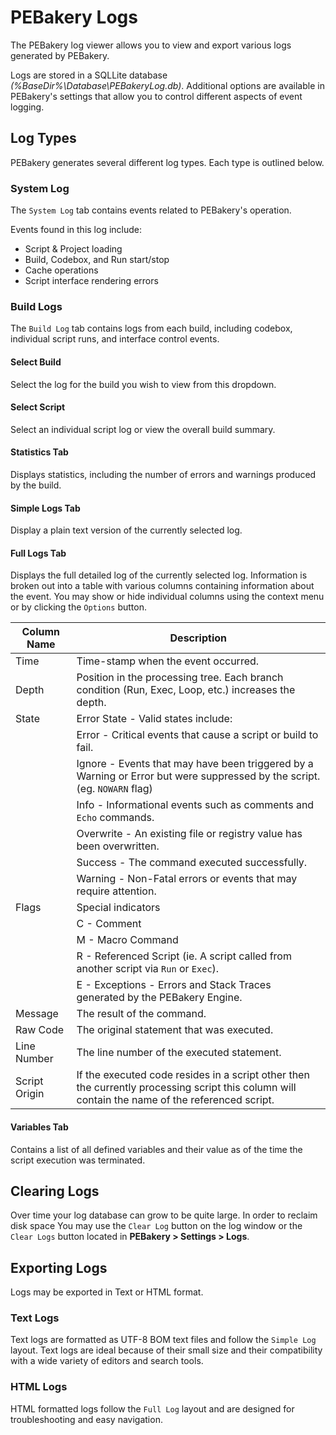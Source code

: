 # PEBakery Logs

The PEBakery log viewer allows you to view and export various logs generated by PEBakery.

Logs are stored in a SQLLite database *(%BaseDir%\Database\PEBakeryLog.db)*. Additional options are available in PEBakery's settings that allow you to control different aspects of event logging.

## Log Types

PEBakery generates several different log types. Each type is outlined below.

### System Log

The `System Log` tab contains events related to PEBakery's operation.

Events found in this log include:
 
 - Script & Project loading
 - Build, Codebox, and Run start/stop
 - Cache operations
 - Script interface rendering errors
 
### Build Logs

The `Build Log` tab contains logs from each build, including codebox, individual script runs, and interface control events.

#### Select Build

Select the log for the build you wish to view from this dropdown.

#### Select Script

Select an individual script log or view the overall build summary.

#### Statistics Tab

Displays statistics, including the number of errors and warnings produced by the build.

#### Simple Logs Tab

Display a plain text version of the currently selected log.

#### Full Logs Tab

Displays the full detailed log of the currently selected log. Information is broken out into a table with various columns containing information about the event. You may show or hide individual columns using the context menu or by clicking the `Options` button.

| Column Name | Description |
| --- | ---|
| Time | Time-stamp when the event occurred. |
| Depth | Position in the processing tree. Each branch condition (Run, Exec, Loop, etc.) increases the depth. |
| State | Error State - Valid states include:
|| Error - Critical events that cause a script or build to fail. |
|| Ignore - Events that may have been triggered by a Warning or Error but were suppressed by the script. (eg. `NOWARN` flag) |
|| Info - Informational events such as comments and `Echo` commands. |
|| Overwrite - An existing file or registry value has been overwritten. |
|| Success - The command executed successfully. | 
|| Warning - Non-Fatal errors or events that may require attention. |
| Flags | Special indicators |
|| C - Comment |
|| M - Macro Command |
|| R - Referenced Script (ie. A script called from another script via `Run` or `Exec`). |
|| E - Exceptions - Errors and Stack Traces generated by the PEBakery Engine. |
| Message | The result of the command. |
| Raw Code | The original statement that was executed. |
| Line Number | The line number of the executed statement. |
| Script Origin | If the executed code resides in a script other then the currently processing script this column will contain the name of the referenced script. |

#### Variables Tab

Contains a list of all defined variables and their value as of the time the script execution was terminated.

## Clearing Logs

Over time your log database can grow to be quite large. In order to reclaim disk space You may use the `Clear Log` button on the log window or the `Clear Logs` button located in **PEBakery > Settings > Logs**.

## Exporting Logs

Logs may be exported in Text or HTML format.

### Text Logs

Text logs are formatted as UTF-8 BOM text files and follow the `Simple Log` layout. Text logs are ideal because of their small size and their compatibility with a wide variety of editors and search tools.

### HTML Logs

HTML formatted logs follow the `Full Log` layout and are designed for troubleshooting and easy navigation.